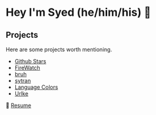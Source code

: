 # Hey I'm Syed (he/him/his) 👋

## Projects

Here are some projects worth mentioning.

* [Github Stars](https://github.com/SyedAbuTalib/Github-Stars)
* [FireWatch](https://github.com/SyedAbuTalib/FireWatch)
* [bruh](https://github.com/SyedAbuTalib/bruh)
* [sytran](https://github.com/SyedAbuTalib/sytran)
* [Language Colors](https://github.com/SyedAbuTalib/language_colors)
* [Urlke](https://github.com/SyedAbuTalib/urlke)

📝 [Resume](https://syedabutalib.github.io/resume.pdf)
